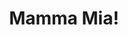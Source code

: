 ---
title: "Mamma Mia!"
drama-url: "https://en.wikipedia.org/wiki/Mamma_Mia!_(musical)
brief-introduction: "
img-name: "Mamma Mia Mexico in 11 March 2010"
image-url: "https://upload.wikimedia.org/wikipedia/commons/thumb/7/71/Mamma_Mia%21_Mexico.JPG/1600px-Mamma_Mia%21_Mexico.JPG"
img-creator: "Adry Galvan"
licence: "CC BY-SA 4.0"

writer: "Catherine Johnson"

category: "Opera and Musicals"
tag: 1990s, Youth, Classics, ABBA, Love, Female, West End, Broadway, Popular

synopsis: |
  "The story tells the story of a mother and her daughter who lived by opening a restaurant on a small Greek island. Her daughter is about to get married. She hopes that her father can personally hand over her to her husband on the wedding, but her mother never told her who is her father. Before getting married, she took a peek at her mother's diary and found that her mother had three lovers who were most likely her biological father. In a hurry, she sent three invitations based on the old letter address she found. They attended her wedding...
  Who is the biological father of this daughter? Mother meets these three old lovers again without knowing it, will she anger her daughter? How does she face these three old lovers? As for the three men who are most likely to be the heroine's fathers, which one is the real father? Will this wedding turn from a happy event to a \"pot of porridge\"? …"

act-brief: |
  "Act I - The day before the wedding. 
  With the orchestra voice, Sophie told her sisters that they took a peek at their mother's diary and found three objects that might be fathers. Now all three of them have agreed to come to their wedding, and she still has 24 hours to find out who is her father.
  Act II - Wedding day.
  Sophie's having a nightmare in which her three fathers all fight for the right to walk her down the aisle. As Sophie storms out of the room, Sam's behaviours made Sophie hate him, and she isn't consoled with any fatherly advice that Sam gave to Sophie..Then, Sky accuses Sophie of wanting a big white wedding only so that she can find out who her father is. He's very hurt that she kept this plan a secret from him.
  After a very messy situation at the wedding, Sophie calls a halt to the proceedings. Sam seizes this chance and proposes to Donna. In the end, Sam and Donna are married, and at the end of the night, Sophie and Sky depart on a round-the-world tour."
transition: |
  "\"Mamma Mia\" made an unprecedented sensation when it premiered in London. Celebrities around the world flocked to watch with the general audience. The number of viewers of this musical broke the London box office record (thisistheatre.com, 2021), and London traffic was even more paralyzed. Here are more information about the premiere you might be interested in..."

performance-date: "6 April 1999"
performance-country: "UK"
performance-city: "London"
performance-venue: "Prince Edward Theatre"
director: "Phyllida Lloyd"
directer-img-url: "https://upload.wikimedia.org/wikipedia/commons/f/fb/Phyllida_Lloyd_%28cropped%29.jpg"
directer-img-licence: "CC BY 2.0"
scriptwriter: "Benny Andersson & Björn Ulvaeus (Music & Lyrics), Anthony Van Laast (Choreograph), Howard Harrison (Lighting Design), Andrew Bruce & Bobby Aitken (Sound Design), Martin Koch (Musical Supervision, Additional Material & Arrangements)"

references: |
  "wikipedia.org. 2021. Mamma Mia! (musical) - Wikipedia. [online] Available at: <https://en.wikipedia.org/wiki/Mamma_Mia!_(musical)#Synopsis> [Accessed 13 December 2021].

  thisistheatre.com. 2021. Mamma Mia the musical live on stage in London throughout 2021 and 2022 - thisistheatre.com. [online] Available at: <https://www.thisistheatre.com/londonshows/mammamia.html> [Accessed 13 December 2021]."

layout: exhibit
---
